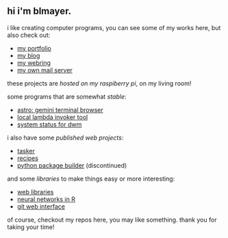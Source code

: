 hi i'm blmayer.
--------------

i like creating computer programs, you can see some of my works here,
but also check out:

- [my portfolio](https://myr.sh)
- [my blog](https://blog.myr.sh)
- [my webring](https://derelict.garden)
- [my own mail server](https://dovel.email)

these projects are *hosted on my raspiberry pi*, on my living room!

some programs that are somewhat *stable*:

- [astro: gemini terminal browser](https://github.com/astro)
- [local lambda invoker tool](https://github.com/blmayer/awslambdarpc)
- [system status for dwm](https://github.com/blmayer/sysmon)

i also have some *published web projects*:

- [tasker](https://tasker.myr.sh)
- [recipes](https://feitaemcasa.com)
- [python package builder](https://github.com/blmayer/gopip) (discontinued)

and some *libraries* to make things easy or more interesting:

- [web libraries](https://github.com/weblibs)
- [neural networks in R](https://github.com/deep)
- [git web interface](https://github.com/blmayer/gwi)

of course, checkout my repos here, you may like something.
thank you for taking your time!
